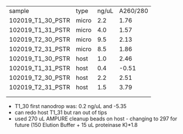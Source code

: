 |                   |       |       |          |
| ----------------- | ----- | ----- | -------- |
| sample            | type  | ng/uL | A260/280 |
| 102019_T1_30_PSTR | micro | 2.2   | 1.76     |
| 102019_T1_31_PSTR | micro | 4.0   | 1.57     |
| 102019_T2_30_PSTR | micro | 9.5   | 2.13     |
| 102019_T2_31_PSTR | micro | 8.5   | 1.86     |
| 102019_T1_30_PSTR | host  | 1.0   | 2.46     |
| 102019_T1_31_PSTR | host  | 0.4   | -0.51    |
| 102019_T2_30_PSTR | host  | 2.2   | 2.51     |
| 102019_T2_31_PSTR | host  | 1.5   | 3.79     |
|                   |       |       |          |
|                   |       |       |          |

- T1_30 first nanodrop was: 0.2 ng/uL and -5.35
- can redo host T1_31 but ran out of tips 
- used 270 uL AMPURE cleanup beads on host - changing to 297 for future (150 Elution Buffer + 15 uL proteinase K)*1.8 

